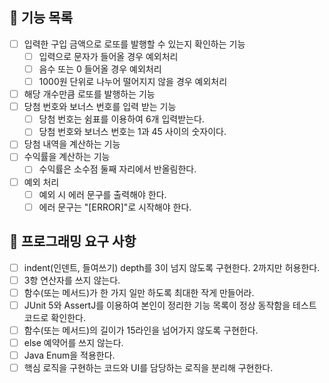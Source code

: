 ## 🚩 기능 목록
- [ ] 입력한 구입 금액으로 로또를 발행할 수 있는지 확인하는 기능
    - [ ] 입력으로 문자가 들어올 경우 예외처리
    - [ ] 음수 또는 0 들어올 경우 예외처리
    - [ ] 1000원 단위로 나누어 떨어지지 않을 경우 예외처리
- [ ] 해당 개수만큼 로또를 발행하는 기능
- [ ] 당첨 번호와 보너스 번호를 입력 받는 기능
    - [ ] 당첨 번호는 쉼표를 이용하여 6개 입력받는다.
    - [ ] 당첨 번호와 보너스 번호는 1과 45 사이의 숫자이다.
- [ ] 당첨 내역을 계산하는 기능
- [ ] 수익률을 계산하는 기능
    - [ ] 수익률은 소수점 둘째 자리에서 반올림한다.
- [ ] 예외 처리
    - [ ] 예외 시 에러 문구를 출력해야 한다.
    - [ ] 에러 문구는 "[ERROR]"로 시작해야 한다.

## 🎯 프로그래밍 요구 사항
- [ ] indent(인덴트, 들여쓰기) depth를 3이 넘지 않도록 구현한다. 2까지만 허용한다.
- [ ] 3항 연산자를 쓰지 않는다.
- [ ] 함수(또는 메서드)가 한 가지 일만 하도록 최대한 작게 만들어라.
- [ ] JUnit 5와 AssertJ를 이용하여 본인이 정리한 기능 목록이 정상 동작함을 테스트 코드로 확인한다.
- [ ] 함수(또는 메서드)의 길이가 15라인을 넘어가지 않도록 구현한다.
- [ ] else 예약어를 쓰지 않는다.
- [ ] Java Enum을 적용한다.
- [ ] 핵심 로직을 구현하는 코드와 UI를 담당하는 로직을 분리해 구현한다.